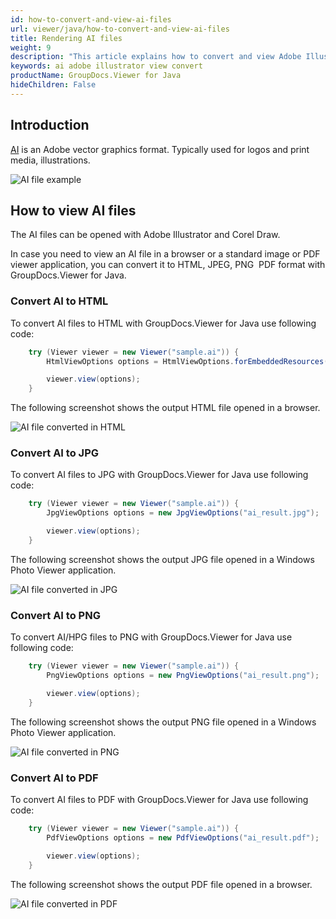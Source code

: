 ```yaml
---
id: how-to-convert-and-view-ai-files
url: viewer/java/how-to-convert-and-view-ai-files
title: Rendering AI files
weight: 9
description: "This article explains how to convert and view Adobe Illustrator (AI) files with GroupDocs.Viewer within your Java applications."
keywords: ai adobe illustrator view convert
productName: GroupDocs.Viewer for Java
hideChildren: False
---
```

## Introduction

[AI](https://fileinfo.com/extension/ai#adobe_illustrator_file) is an Adobe vector graphics format. Typically used for logos and print media, illustrations.

![AI file example](/viewer/java/images/how-to-convert-and-view-ai-files/ai-file-example.jpg)

## How to view AI files

The AI files can be opened with Adobe Illustrator and Corel Draw.

In case you need to view an AI file in a browser or a standard image or PDF viewer application, you can convert it to HTML, JPEG, PNG  PDF format with GroupDocs.Viewer for Java.

### Convert AI to HTML

To convert AI files to HTML with GroupDocs.Viewer for Java use following code:

```java
    try (Viewer viewer = new Viewer("sample.ai")) {
        HtmlViewOptions options = HtmlViewOptions.forEmbeddedResources("ai_result.html");

        viewer.view(options);
    }
```

The following screenshot shows the output HTML file opened in a browser.

![AI file converted in HTML](/viewer/java/images/how-to-convert-and-view-ai-files/ai-file-in-html.jpg)

### Convert AI to JPG

To convert AI files to JPG with GroupDocs.Viewer for Java use following code:

```java
    try (Viewer viewer = new Viewer("sample.ai")) {
        JpgViewOptions options = new JpgViewOptions("ai_result.jpg");

        viewer.view(options);
    }
```

The following screenshot shows the output JPG file opened in a Windows Photo Viewer application.

![AI file converted in JPG](/viewer/java/images/how-to-convert-and-view-ai-files/ai-file-in-jpg.jpg)

### Convert AI to PNG

To convert AI/HPG files to PNG with GroupDocs.Viewer for Java use following code:

```java
    try (Viewer viewer = new Viewer("sample.ai")) {
        PngViewOptions options = new PngViewOptions("ai_result.png");

        viewer.view(options);
    }
```

The following screenshot shows the output PNG file opened in a Windows Photo Viewer application.

![AI file converted in PNG](/viewer/java/images/how-to-convert-and-view-ai-files/ai-file-in-png.jpg)

### Convert AI to PDF

To convert AI files to PDF with GroupDocs.Viewer for Java use following code:

```java
    try (Viewer viewer = new Viewer("sample.ai")) {
        PdfViewOptions options = new PdfViewOptions("ai_result.pdf");

        viewer.view(options);
    }
```

The following screenshot shows the output PDF file opened in a browser.

![AI file converted in PDF](/viewer/java/images/how-to-convert-and-view-ai-files/ai-file-in-pdf.jpg)
